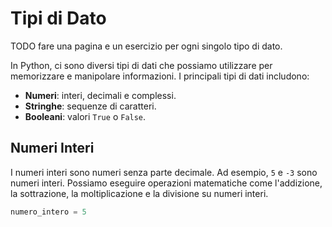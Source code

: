 # Tipi di Dato






TODO fare una pagina e un esercizio per ogni singolo tipo di dato.







In Python, ci sono diversi tipi di dati che possiamo utilizzare per memorizzare e manipolare informazioni. I principali tipi di dati includono:

- **Numeri**: interi, decimali e complessi.
- **Stringhe**: sequenze di caratteri.
- **Booleani**: valori `True` o `False`.

## Numeri Interi

I numeri interi sono numeri senza parte decimale. Ad esempio, `5` e `-3` sono numeri interi.
Possiamo eseguire operazioni matematiche come l'addizione, la sottrazione, la moltiplicazione e la divisione su numeri interi.

```python
numero_intero = 5
```

